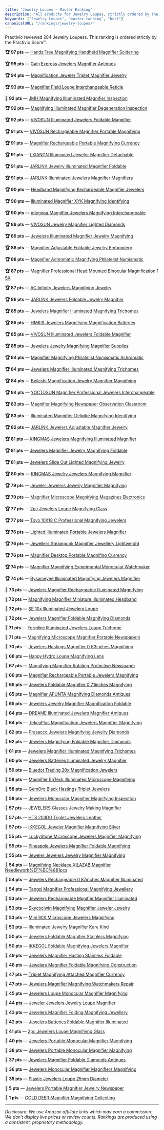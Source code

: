 ```yaml
---
title: "Jewelry Loupes — Master Ranking"
description: "All products for Jewelry Loupes, strictly ordered by the Practivio Score™."
keywords: ["Jewelry Loupes", "master ranking", "best"]
canonicalURL: "/rankings/jewelry-loupes/"
---
```


Practivio reviewed 284 Jewelry Loupess. This ranking is ordered strictly by the Practivio Score™.

**🏆 97 pts** — [Hands Free Magnifying Handheld Magnifier Soldering](/products/hands-free-magnifying-handheld-magnifier-soldering-B0BGH6LPN9/)

**🏆 95 pts** — [Gain Express Jewelers Magnifier Antiques](/products/gain-express-jewelers-magnifier-antiques-B00MMYNX38/)

**🏆 94 pts** — [Magnification Jeweler Triplet Magnifier Jewelry](/products/magnification-jeweler-triplet-magnifier-jewelry-B01GZZWQYG/)

**🏆 93 pts** — [Magnifier Field Loupe Interchangeable Reticle](/products/magnifier-field-loupe-interchangeable-reticle-B00MMYNQ3A/)

**💎 92 pts** — [JMH Magnifying Illuminated Magnifier Inspection](/products/jmh-magnifying-illuminated-magnifier-inspection-B08XXF1VCS/)

**🏆 92 pts** — [Magnifying Illuminated Magnifier Degeneration Inspection](/products/magnifying-illuminated-magnifier-degeneration-inspection-B07G55FSPX/)

**🏆 92 pts** — [VIVOSUN Illuminated Jewelers Foldable Magnifier](/products/vivosun-illuminated-jewelers-foldable-magnifier-B07VJDZHXG/)

**🏆 91 pts** — [VIVOSUN Rechargeable Magnifier Portable Magnifying](/products/vivosun-rechargeable-magnifier-portable-magnifying-B08S6V7D1V/)

**🏆 91 pts** — [Magnifier Rechargeable Portable Magnifying Currency](/products/magnifier-rechargeable-portable-magnifying-currency-B092M6FLK8/)

**🏆 91 pts** — [LXIANGN Illuminated Jeweler Magnifier Detachable](/products/lxiangn-illuminated-jeweler-magnifier-detachable-B08QCX8PZR/)

**🏆 91 pts** — [JARLINK Jewelry Illuminated Magnifier Foldable](/products/jarlink-jewelry-illuminated-magnifier-foldable-B08RSB7S79/)

**🏆 91 pts** — [JARLINK Illuminated Jewelers Magnifier Magnifiers](/products/jarlink-illuminated-jewelers-magnifier-magnifiers-B07QMMJ41M/)

**🏆 90 pts** — [Headband Magnifying Rechargeable Magnifier Jewelers](/products/headband-magnifying-rechargeable-magnifier-jewelers-B0BL2QT8D4/)

**🏆 90 pts** — [Illuminated Magnifier XYK Magnifying Identifying](/products/illuminated-magnifier-xyk-magnifying-identifying-B01N0V87F5/)

**🏆 90 pts** — [mlogiroa Magnifier Jewelers Magnifying Interchangeable](/products/mlogiroa-magnifier-jewelers-magnifying-interchangeable-B08Y5G17HM/)

**🏆 89 pts** — [VIVOSUN Jewelry Magnifier Lighted Diamonds](/products/vivosun-jewelry-magnifier-lighted-diamonds-B07XZ915VW/)

**🏆 89 pts** — [Jewelers Illuminated Magnifier Jewelry Magnifying](/products/jewelers-illuminated-magnifier-jewelry-magnifying-B091635T2K/)

**🏆 88 pts** — [Magnifier Adjustable Foldable Jewelry Embroidery](/products/magnifier-adjustable-foldable-jewelry-embroidery-B088D6PPLM/)

**🏆 88 pts** — [Magnifier Achromatic Magnifying Philatelist Numismatic](/products/magnifier-achromatic-magnifying-philatelist-numismatic-B07M8JNNYB/)

**🏆 87 pts** — [Magnifier Professional Head Mounted Binocular Magnification 1 5X](/products/magnifier-professional-head-mounted-binocular-magnification-1-5x-B09YTTY577/)

**🏆 87 pts** — [AC Infinity Jewelers Magnifying Jewelry](/products/ac-infinity-jewelers-magnifying-jewelry-B09HWXWF4S/)

**🏆 86 pts** — [JARLINK Jewelers Foldable Jewelry Magnifier](/products/jarlink-jewelers-foldable-jewelry-magnifier-B09Z27QW2J/)

**🏆 85 pts** — [Jewelers Magnifier Illuminated Magnifying Trichomes](/products/jewelers-magnifier-illuminated-magnifying-trichomes-B095YXJM2C/)

**🏆 85 pts** — [HMKIS Jewelers Magnifying Magnification Batteries](/products/hmkis-jewelers-magnifying-magnification-batteries-B0C5M3SDFY/)

**🏆 85 pts** — [VIVOSUN Illuminated Jewelers Foldable Magnifier](/products/vivosun-illuminated-jewelers-foldable-magnifier-B07VK287M6/)

**🏆 85 pts** — [Jewelers Jewelry Magnifying Magnifier Supplies](/products/jewelers-jewelry-magnifying-magnifier-supplies-B094FPKJQ6/)

**🏆 84 pts** — [Magnifier Magnifying Philatelist Numismatic Achromatic](/products/magnifier-magnifying-philatelist-numismatic-achromatic-B07L9RGKYH/)

**🏆 84 pts** — [Jewelers Magnifier Illuminated Magnifying Trichomes](/products/jewelers-magnifier-illuminated-magnifying-trichomes-B08X2SNZFF/)

**🏆 84 pts** — [Beileshi Magnification Jewelry Magnifier Magnifying](/products/beileshi-magnification-jewelry-magnifier-magnifying-B00KFDB6Z0/)

**🏆 84 pts** — [YOCTOSUN Magnifier Professional Jewelers Interchangeable](/products/yoctosun-magnifier-professional-jewelers-interchangeable-B01H8808H6/)

**🏆 83 pts** — [Magnifier Magnifying Newspaper Observation Classroom](/products/magnifier-magnifying-newspaper-observation-classroom-B01MR792HT/)

**🏆 83 pts** — [Illuminated Magnifier Delixike Magnifying Identifying](/products/illuminated-magnifier-delixike-magnifying-identifying-B07JK1KMFD/)

**🏆 82 pts** — [JARLINK Jewelers Adjustable Magnifier Jewelry](/products/jarlink-jewelers-adjustable-magnifier-jewelry-B08W2XSXXJ/)

**🏆 81 pts** — [KINGMAS Jewelers Magnifying Illuminated Magnifier](/products/kingmas-jewelers-magnifying-illuminated-magnifier-B00KMSE100/)

**🏆 81 pts** — [Jewelers Magnifier Jewelry Magnifying Foldable](/products/jewelers-magnifier-jewelry-magnifying-foldable-B08M1YJJWC/)

**🏆 81 pts** — [Jewelers Slide Out Lighted Magnifying Jewelry](/products/jewelers-slide-out-lighted-magnifying-jewelry-B0B8D9VHGG/)

**🏆 80 pts** — [KINGMAS Jewelry Jewelers Magnifying Magnifier](/products/kingmas-jewelry-jewelers-magnifying-magnifier-B008BXQVO2/)

**🏆 79 pts** — [Jeweler Jewelers Jewelry Magnifier Magnifying](/products/jeweler-jewelers-jewelry-magnifier-magnifying-B00AF27H5O/)

**🏆 79 pts** — [Magnifier Microscope Magnifying Magazines Electronics](/products/magnifier-microscope-magnifying-magazines-electronics-B07R7NLSMJ/)

**🏆 77 pts** — [2pc Jewelers Loupe Magnifying Glass](/products/2pc-jewelers-loupe-magnifying-glass-B07P8MDWFB/)

**🏆 77 pts** — [Toyo 10X18 C Professional Magnifying Jewelers](/products/toyo-10x18-c-professional-magnifying-jewelers-B07KQWYT8P/)

**🏆 76 pts** — [Lighted Illuminated Portable Jewelers Magnifier](/products/lighted-illuminated-portable-jewelers-magnifier-B01G0NS6QA/)

**🏆 76 pts** — [Jewellers Steampunk Magnifier Jewellery Lightweight](/products/jewellers-steampunk-magnifier-jewellery-lightweight-B09FSGLY4Z/)

**🏆 76 pts** — [Magnifier Desktop Portable Magnifing Currency](/products/magnifier-desktop-portable-magnifing-currency-B07W7L7JVJ/)

**🏆 74 pts** — [Magnifier Magnifying Experimental Monocular Watchmaker](/products/magnifier-magnifying-experimental-monocular-watchmaker-B09N74X4YY/)

**🏆 74 pts** — [Bysameyee Illuminated Magnifying Jewelers Magnifier](/products/bysameyee-illuminated-magnifying-jewelers-magnifier-B087CY9YQG/)

**🛒 73 pts** — [Jewelers Magnifier Rechargeable Illuminated Magnifying](/products/jewelers-magnifier-rechargeable-illuminated-magnifying-B0DZNV13P3/)

**🛒 72 pts** — [Magnifying Magnifier Miniature Illuminated Headband](/products/magnifying-magnifier-miniature-illuminated-headband-B07XX2Z2H7/)

**🛒 72 pts** — [SE 10x Illuminated Jewelers Loupe](/products/se-10x-illuminated-jewelers-loupe-B00OZOGDNU/)

**🛒 72 pts** — [Jewelers Magnifier Foldable Magnifying Diamonds](/products/jewelers-magnifier-foldable-magnifying-diamonds-B09Y8DWXN5/)

**🛒 71 pts** — [Formline Illuminated Jewelers Loupe Trichome](/products/formline-illuminated-jewelers-loupe-trichome-B077XWJGN4/)

**🛒 71 pts** — [Magnifying Microscope Magnifier Portable Newspapers](/products/magnifying-microscope-magnifier-portable-newspapers-B0C68L1FPZ/)

**🛒 70 pts** — [Jewelers Hastings Magnifier 0 63inches Magnifying](/products/jewelers-hastings-magnifier-0-63inches-magnifying-B0DWXDKXMT/)

**🛒 68 pts** — [Happy Hydro Loupe Magnifying Lens](/products/happy-hydro-loupe-magnifying-lens-B01M8MDTAN/)

**🛒 67 pts** — [Magnifying Magnifier Rotating Protective Newspaper](/products/magnifying-magnifier-rotating-protective-newspaper-B0CNSZM2Q5/)

**🛒 66 pts** — [Magnifier Rechargeable Portable Jewelers Magnifying](/products/magnifier-rechargeable-portable-jewelers-magnifying-B098HXZRGJ/)

**🛒 66 pts** — [Jewelers Foldable Magnifier 0 71inches Magnifying](/products/jewelers-foldable-magnifier-0-71inches-magnifying-B0DLB6D667/)

**🛒 65 pts** — [Magnifier AFUNTA Magnifying Diamonds Antiques](/products/magnifier-afunta-magnifying-diamonds-antiques-B0736XSM56/)

**🛒 65 pts** — [Jewelers Jewelry Magnifier Magnification Foldable](/products/jewelers-jewelry-magnifier-magnification-foldable-B0F7XV8KZV/)

**🛒 64 pts** — [DREAME Illuminated Jewelers Magnifier Antiques](/products/dreame-illuminated-jewelers-magnifier-antiques-B01DWG89KQ/)

**🛒 64 pts** — [TekcoPlus Magnification Jewelers Magnifier Magnifying](/products/tekcoplus-magnification-jewelers-magnifier-magnifying-B01H00J9U4/)

**🛒 62 pts** — [Prasacco Jewelers Magnifying Jewelry Diamonds](/products/prasacco-jewelers-magnifying-jewelry-diamonds-B0BBLP8WT9/)

**🛒 62 pts** — [Jewelers Magnifying Foldable Magnifier Diamonds](/products/jewelers-magnifying-foldable-magnifier-diamonds-B0CQX7DY2N/)

**🛒 61 pts** — [Jewelers Magnifier Illuminated Magnifying Trichomes](/products/jewelers-magnifier-illuminated-magnifying-trichomes-B0932ZGQ57/)

**🛒 60 pts** — [Jewelers Batteries Illuminated Jewelry Magnifier](/products/jewelers-batteries-illuminated-jewelry-magnifier-B0B2996DH1/)

**🛒 59 pts** — [Bluedot Trading 20x Magnification Jewelers](/products/bluedot-trading-20x-magnification-jewelers-B00MMP6UIW/)

**🛒 58 pts** — [Magnifier EnTeck Illuminated Microscope Magnifying](/products/magnifier-enteck-illuminated-microscope-magnifying-B09XFKPS3W/)

**🛒 58 pts** — [GemOro Black Hastings Triplet Jewelers](/products/gemoro-black-hastings-triplet-jewelers-B003Y7A9U2/)

**🛒 58 pts** — [Jewelers Monocular Magnifier Magnifying Inspection](/products/jewelers-monocular-magnifier-magnifying-inspection-B0F93RVFPL/)

**🛒 57 pts** — [JEWELERS Glasses Jewelry Making Magnifier](/products/jewelers-glasses-jewelry-making-magnifier-B006ZBDBI6/)

**🛒 57 pts** — [HTS 203D0 Triplet Jewelers Leather](/products/hts-203d0-triplet-jewelers-leather-B00UCAO5AE/)

**🛒 57 pts** — [iKKEGOL Jeweler Magnifier Magnifying Silver](/products/ikkegol-jeweler-magnifier-magnifying-silver-B00JDHJUDY/)

**🚫 55 pts** — [LuckyStone Microscope Jewelers Magnifier Magnifying](/products/luckystone-microscope-jewelers-magnifier-magnifying-B00DH5N2LO/)

**🚫 55 pts** — [Pineapple Jewelers Magnifier Foldable Magnifying](/products/pineapple-jewelers-magnifier-foldable-magnifying-B0BQWZRL72/)

**🚫 55 pts** — [Jeweler Jewelers Jewelry Magnifier Magnifying](/products/jeweler-jewelers-jewelry-magnifier-magnifying-B00AF267LO/)

**🚫 54 pts** — [Magnifying Necklace XILAZAB Magnifier Needlework%EF%BC%881pcs](/products/magnifying-necklace-xilazab-magnifier-needleworkefbc881pcs-B0BGLLGP2S/)

**🚫 54 pts** — [Jewelers Rechargeable 0 87inches Magnifier Illuminated](/products/jewelers-rechargeable-0-87inches-magnifier-illuminated-B0DK55PVZH/)

**🚫 54 pts** — [Tangxi Magnifier Professional Magnifying Jewellery](/products/tangxi-magnifier-professional-magnifying-jewellery-B07X49J7PM/)

**🚫 53 pts** — [Jewelers Rechargeable Mgnifier Magnifier Illuminated](/products/jewelers-rechargeable-mgnifier-magnifier-illuminated-B0DR2B1SN6/)

**🚫 53 pts** — [Skycoolwin Magnifying Magnifier Jeweler Jewelry](/products/skycoolwin-magnifying-magnifier-jeweler-jewelry-B00ZXBW1H6/)

**🚫 53 pts** — [Mini 60X Microscope Jewelers Magnifying](/products/mini-60x-microscope-jewelers-magnifying-B097DCQFPJ/)

**🚫 53 pts** — [Illuminated Jewelry Magnifier Kare Kind](/products/illuminated-jewelry-magnifier-kare-kind-B015RIZMMK/)

**🚫 50 pts** — [Jewelers Foldable Magnifier Stainless Magnifying](/products/jewelers-foldable-magnifier-stainless-magnifying-B0CPDGWL8B/)

**🚫 50 pts** — [iKKEGOL Foldable Magnifying Jewelers Magnifier](/products/ikkegol-foldable-magnifying-jewelers-magnifier-B08MKQRFV5/)

**🚫 49 pts** — [Jewelers Magnifier Hasting Stainless Foldable](/products/jewelers-magnifier-hasting-stainless-foldable-B0CN9BW4MY/)

**🚫 48 pts** — [Jewelers Magnifier Foldable Magnifying Construction](/products/jewelers-magnifier-foldable-magnifying-construction-B0DSFVDK7C/)

**🚫 47 pts** — [Triplet Magnifying Attached Magnifier Currency](/products/triplet-magnifying-attached-magnifier-currency-B0BNNGBY4D/)

**🚫 47 pts** — [Jewelers Magnifier Magnifying Watchmakers Repair](/products/jewelers-magnifier-magnifying-watchmakers-repair-B07H6Z3PTS/)

**🚫 45 pts** — [Jewelers Loupe Monocular Magnifier Magnifying](/products/jewelers-loupe-monocular-magnifier-magnifying-B0DCBSZRPY/)

**🚫 44 pts** — [Jeweler Jewelers Jewelry Loupe Magnifier](/products/jeweler-jewelers-jewelry-loupe-magnifier-B00AF1ZZN6/)

**🚫 43 pts** — [Jewelers Magnifier Folding Magnifying Jewellery](/products/jewelers-magnifier-folding-magnifying-jewellery-B0D2RDYFSF/)

**🚫 42 pts** — [Jewelers Batteries Foldable Magnifier Illuminated](/products/jewelers-batteries-foldable-magnifier-illuminated-B0DFPTWYQ5/)

**🚫 41 pts** — [2pc Jewelers Loupe Magnifying Glass](/products/2pc-jewelers-loupe-magnifying-glass-B0C16SXZXY/)

**🚫 40 pts** — [Jewelers Portable Monocular Magnifier Magnifying](/products/jewelers-portable-monocular-magnifier-magnifying-B0F1FTQ28F/)

**🚫 38 pts** — [Jewelers Portable Monocular Magnifier Magnifying](/products/jewelers-portable-monocular-magnifier-magnifying-B0DWSW6VFM/)

**🚫 37 pts** — [Jewelers Magnifier Foldable Diamonds Antiques](/products/jewelers-magnifier-foldable-diamonds-antiques-B0DDJQP24L/)

**🚫 36 pts** — [Jewelers Monocular Magnifier Magnifiers Magnifying](/products/jewelers-monocular-magnifier-magnifiers-magnifying-B0F8NVSVY4/)

**🚫 35 pts** — [Plastic Jewelers Loupe 25mm Diameter](/products/plastic-jewelers-loupe-25mm-diameter-B0856SBTD6/)

**🚫 5 pts** — [Jewelers Portable Magnifier Jewelry Newspaper](/products/jewelers-portable-magnifier-jewelry-newspaper-B0FJRWZNKJ/)

**🚫 1 pts** — [GOLD DEER Magnifier Magnifying Collecting](/products/gold-deer-magnifier-magnifying-collecting-B0F3HLX4QT/)

---
_Disclosure: We use Amazon affiliate links which may earn a commission. We don’t display live prices or review counts. Rankings are produced using a consistent, proprietary methodology._
